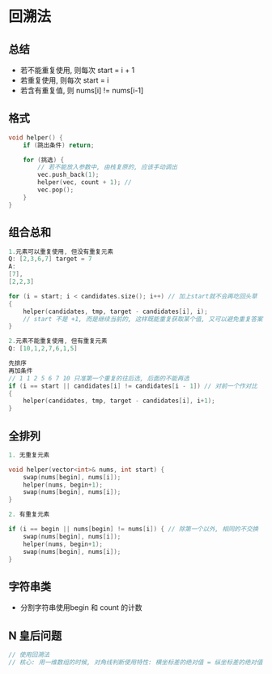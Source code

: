# 回溯法

## 总结

- 若不能重复使用, 则每次 start = i + 1
- 若重复使用, 则每次 start = i
- 若含有重复值, 则 nums[i] != nums[i-1]

## 格式

```c++
void helper() {
    if (跳出条件) return;

    for (挑选) {
        // 若不能放入参数中, 由栈复原的, 应该手动调出
        vec.push_back(1);
        helper(vec, count + 1); //
        vec.pop();
    }
}

```

## 组合总和

``` c
1.元素可以重复使用, 但没有重复元素
Q: [2,3,6,7] target = 7
A:
[7],
[2,2,3]

for (i = start; i < candidates.size(); i++) // 加上start就不会再吃回头草
{
    helper(candidates, tmp, target - candidates[i], i);
    // start 不是 +1, 而是继续当前的, 这样既能重复获取某个值, 又可以避免重复答案
}

2.元素不能重复使用, 但有重复元素
Q: [10,1,2,7,6,1,5]

先排序
再加条件
// 1 1 2 5 6 7 10 只准第一个重复的往后选, 后面的不能再选
if (i == start || candidates[i] != candidates[i - 1]) // 对前一个作对比
{
    helper(candidates, tmp, target - candidates[i], i+1);
}
```

## 全排列

```c++
1. 无重复元素

void helper(vector<int>& nums, int start) {
    swap(nums[begin], nums[i]);
    helper(nums, begin+1);
    swap(nums[begin], nums[i]);
}

2. 有重复元素

if (i == begin || nums[begin] != nums[i]) { // 除第一个以外, 相同的不交换
    swap(nums[begin], nums[i]);
    helper(nums, begin+1);
    swap(nums[begin], nums[i]);
}

```

## 字符串类

- 分割字符串使用begin 和 count 的计数

## N 皇后问题

```c
// 使用回溯法
// 核心: 用一维数组的时候, 对角线判断使用特性: 横坐标差的绝对值 = 纵坐标差的绝对值 -> 同一对角线上
```
